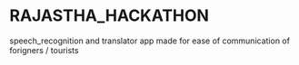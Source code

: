 # RAJASTHA_HACKATHON
speech_recognition and translator app made for ease of communication of forigners / tourists
